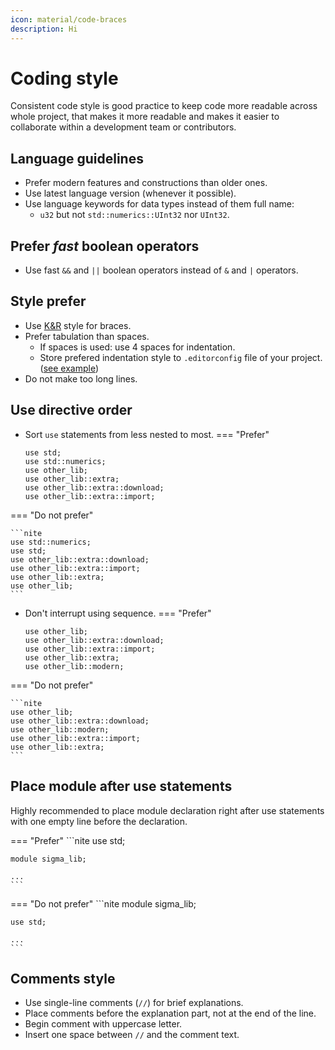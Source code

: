 ```yaml
---
icon: material/code-braces
description: Hi
---
```

# Coding style

Consistent code style is good practice to keep code more readable across whole project, that makes it more readable and makes it easier to collaborate within a development team or contributors.

## Language guidelines
+ Prefer modern features and constructions than older ones.
+ Use latest language version (whenever it possible).
+ Use language keywords for data types instead of them full name:
	+ `u32` but not `std::numerics::UInt32` nor `UInt32`.

## Prefer *fast* boolean operators
+ Use fast `&&` and `||` boolean operators instead of `&` and `|` operators.

## Style prefer
+ Use [K&R](https://en.wikipedia.org/wiki/Indentation_style#K&R) style for braces.
+ Prefer tabulation than spaces.
	+ If spaces is used: use 4 spaces for indentation.
	+ Store prefered indentation style to `.editorconfig` file of your project. ([see example](https://github.com/nitis-languages/example-projects/blob/main/.editorconfig#L7-L12))
+ Do not make too long lines.

## Use directive order
+ Sort `use` statements from less nested to most.
=== "Prefer"

	```nite
	use std;
	use std::numerics;
	use other_lib;
	use other_lib::extra;
	use other_lib::extra::download;
	use other_lib::extra::import;
	```
=== "Do not prefer"

	```nite
	use std::numerics;
	use std;
	use other_lib::extra::download;
	use other_lib::extra::import;
	use other_lib::extra;
	use other_lib;
	```
+ Don't interrupt using sequence.
=== "Prefer"

	```nite
	use other_lib;
	use other_lib::extra::download;
	use other_lib::extra::import;
	use other_lib::extra;
	use other_lib::modern;
	```
=== "Do not prefer"

	```nite
	use other_lib;
	use other_lib::extra::download;
	use other_lib::modern;
	use other_lib::extra::import;
	use other_lib::extra;
	```

## Place module after use statements
Highly recommended to place module declaration right after use statements with one empty line before the declaration.

=== "Prefer"
	```nite
	use std;

	module sigma_lib;

	...
	```
=== "Do not prefer"
	```nite
	module sigma_lib;
	
	use std;

	...
	```

## Comments style
+ Use single-line comments (`//`) for brief explanations.
+ Place comments before the explanation part, not at the end of the line.
+ Begin comment with uppercase letter.
+ Insert one space between `//` and the comment text.